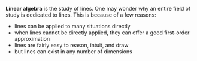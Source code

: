 **Linear algebra** is the study of lines. One may wonder why an entire field of study is dedicated to lines. This is because of a few reasons:

* lines can be applied to many situations directly
* when lines cannot be directly applied, they can offer a good first-order approximation
* lines are fairly easy to reason, intuit, and draw
* but lines can exist in any number of dimensions